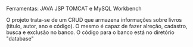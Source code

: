 Ferramentas: JAVA JSP TOMCAT e MySQL Workbench

O projeto trata-se de um CRUD que armazena informações sobre livros (título, autor, ano e código). O mesmo é capaz de fazer alreção, cadastro, busca e exclusão no banco.
O código para o banco está no diretório "database"
